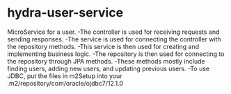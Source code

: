 # hydra-user-service
MicroService for a user.
	-The controller is used for receiving requests and sending responses.
	-The service is used for connecting the controller with the repository methods.
		-This service is then used for creating and implementing business logic.
	-The repository is then used for connecting to the repository through JPA methods.
		-These methods mostly include finding users, adding new users, and updating previous users.
		-To use JDBC, put the files in m2Setup into your .m2/repository/com/oracle/ojdbc7/12.1.0
